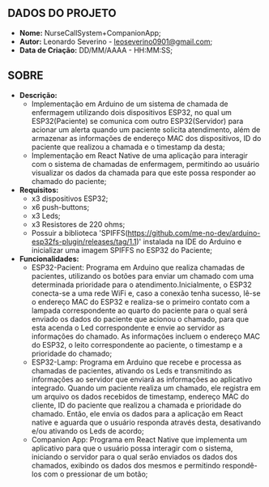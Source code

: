 ## DADOS DO PROJETO
- **Nome:** NurseCallSystem+CompanionApp; 
- **Autor:** Leonardo Severino - leoseverino0901@gmail.com;
- **Data de Criação:** DD/MM/AAAA - HH:MM:SS;
## SOBRE
- **Descrição:**
  - Implementação em Arduino de um sistema de chamada de enfermagem utilizando dois dispositivos ESP32, no qual um ESP32(Paciente) se comunica com outro ESP32(Servidor) para acionar um alerta quando um paciente solicita atendimento, além de armazenar as informações de endereço MAC dos dispositivos, ID do paciente que realizou a chamada e o timestamp da desta;
  - Implementação em React Native de uma aplicação para interagir com o sistema de chamadas de enfermagem, permitindo ao usuário visualizar os dados da chamada para que este possa responder ao chamado do paciente;
- **Requisitos:**
   - x3 dispositivos ESP32;
   - x6 push-buttons;
   - x3 Leds;
   - x3 Resistores de 220 ohms;
   - Possuir a biblioteca 'SPIFFS(https://github.com/me-no-dev/arduino-esp32fs-plugin/releases/tag/1.1)' instalada na IDE do Arduino e inicializar uma imagem SPIFFS no ESP32 do Paciente;
- **Funcionalidades:**
  - ESP32-Pacient: Programa em Arduino que realiza chamadas de pacientes, utilizando os botões para enviar um chamado com uma determinada prioridade para o atendimento.Inicialmente, o ESP32 conecta-se a uma rede WiFi e, caso a conexão tenha sucesso, lê-se o endereço MAC do ESP32 e realiza-se o primeiro contato com a lampada correspondente ao quarto do paciente para o qual será enviado os dados do paciente que acionou o chamado, para que esta acenda o Led correspondente e envie ao servidor as informações do chamado. As informações incluem o endereço MAC do ESP32, o leito correspondente ao paciente, o timestamp e a prioridade do chamado;
  - ESP32-Lamp: Programa em Arduino que recebe e processa as chamadas de pacientes, ativando os Leds e transmitindo as informações ao servidor que enviará as informações ao aplicativo integrado. Quando um paciente realiza um chamado, ele registra em um arquivo os dados recebidos de timestamp, endereço MAC do cliente, ID do paciente que realizou a chamada e prioridade do chamado. Então, ele envia os dados para a aplicação em React native e aguarda que o usuário responda através desta, desativando e/ou ativando os Leds de acordo;
  - Companion App: Programa em React Native que implementa um aplicativo para que o usuário possa interagir com o sistema, iniciando o servidor para o qual serão enviados os dados dos chamados, exibindo os dados dos mesmos e permitindo respondê-los com o pressionar de um botão;   
